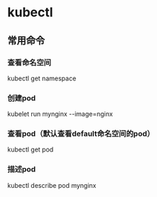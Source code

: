 # kubectl

## 常用命令

### 查看命名空间

  kubectl get namespace

### 创建pod

  kubelet run mynginx --image=nginx

### 查看pod（默认查看default命名空间的pod）

  kubectl get pod

### 描述pod

  kubectl describe pod mynginx
